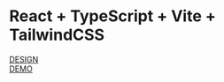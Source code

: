 # React + TypeScript + Vite + TailwindCSS

[DESIGN](https://www.figma.com/file/J4S0Rh3duG9aOPAocXxNLL/Untitled?type=design&node-id=1-721&mode=design&t=JenfyZM6n9KRLbLT-0) <br>
[DEMO](https://poznianski.github.io/multistep-form)
